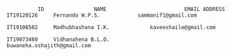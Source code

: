               ID                NAME                         EMAIL ADDRESS
	IT19120126	   Fernando W.P.S.	          sammanif1@gmail.com

	IT19106502	   Madhubhashana I.K.	          kaveeshaile@gmail.com

	IT19073460	   Vidhanahena B.L.O. 	          buwaneka.oshajith@gmail.com		

